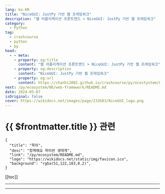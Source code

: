 ```yaml
---
lang: ko-KR
title: "NiceGUI: JustPy 기반 웹 프레임워크"
description: "웹 어플리케이션 프론트엔드 > NiceGUI: JustPy 기반 웹 프레임워크"
category:
  - Python
tag: 
  - crashcourse
  - python
  - py
head:
  - - meta:
    - property: og:title
      content: "웹 어플리케이션 프론트엔드 > NiceGUI: JustPy 기반 웹 프레임워크"
    - property: og:description
      content: "NiceGUI: JustPy 기반 웹 프레임워크"
    - property: og:url
      content: https://chanhi2002.github.io/crashcourse/py/ecostystem/06/fe/nice-gui.html
next: /py/ecosystem/06/web-framework/README.md
date: 2024-05-07
isOriginal: false
cover: https://wikidocs.net/images/page/232683/NiceGUI_logo.png
---
```


# {{ $frontmatter.title }} 관련

```component VPCard
{
  "title": "목차",
  "desc": "함께해요 파이썬 생태계",
  "link": "/py/ecosystem/README.md",
  "logo": "https://wikidocs.net/static/img/favicon.ico",
  "background": "rgba(51,122,183,0.2)",
}
```

[[toc]]

---

<SiteInfo
  name="NiceGUI: JustPy 기반 웹 프레임워크 | WikiDocs"
  desc="함께해요 파이썬 생태계"
  url="https://wikidocs.net/232683"
  logo="https://wikidocs.net/static/img/favicon.ico"
  preview="https://wikidocs.net/images/page/232683/NiceGUI_logo.png"/>

<!-- TODO: 작성 -->

---

<TagLinks />